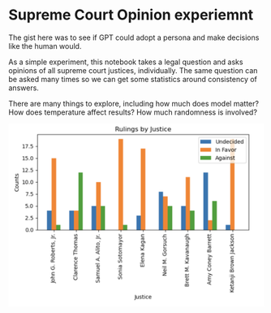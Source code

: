 # Supreme Court Opinion experiemnt
The gist here was to see if GPT could adopt a persona and make decisions like the human would. 

As a simple experiment, this notebook takes a legal question and asks opinions of all supreme court justices, individually. The same question can be asked many times so we can get some statistics around consistency of answers. 

There are many things to explore, including how much does model matter? How does temperature affect results? How much randomness is involved?

![Plotting the results](supreme-court-votes.png)
